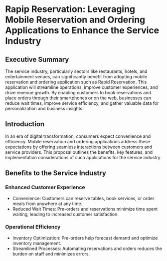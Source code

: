 # Rapip Reservation: Leveraging Mobile Reservation and Ordering Applications to Enhance the Service Industry
## Executive Summary
The service industry, particularly sectors like restaurants, hotels, and entertainment venues, can significantly benefit from adopting mobile reservation and ordering application such as Rapid Reservation. This application will streamline operations, improve customer experiences, and drive revenue growth. By enabling customers to book reservations and place orders through their smartphones or on the web, businesses can reduce wait times, improve service efficiency, and gather valuable data for personalization and business insights.
## Introduction
In an era of digital transformation, consumers expect convenience and efficiency. Mobile reservation and ordering applications address these expectations by offering seamless interactions between customers and service providers. This proposal outlines the benefits, key features, and implementation considerations of such applications for the service industry.
## Benefits to the Service Industry
### Enhanced Customer Experience
 - Convenience: Customers can reserve tables, book services, or order meals from anywhere at any time.
 - Reduced Wait Times: Pre-orders and reservations minimize time spent waiting, leading to increased customer satisfaction.
### Operational Efficiency
 - Inventory Optimization: Pre-orders help forecast demand and optimize inventory management.
 - Streamlined Processes: Automating reservations and orders reduces the burden on staff and minimizes errors.
